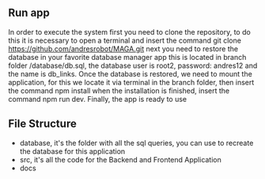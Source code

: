 ## Run app
In order to execute the system first you need to clone the repository, to do this it is necessary to open a terminal and insert the command git clone https://github.com/andresrobot/MAGA.git next you need to restore the database in your favorite database manager app this is located in branch folder /database/db.sql, the database user is root2, password: andres12 and the name is db_links. Once the database is restored, we need to mount the application, for this we locate it via terminal in the branch folder, then insert the command npm install when the installation is finished, insert the command npm run dev. Finally, the app is ready to use


## File Structure
- database, it's the folder with all the sql queries, you can use to recreate the database for this application
- src, it's all the code for the Backend and Frontend Application
- docs
